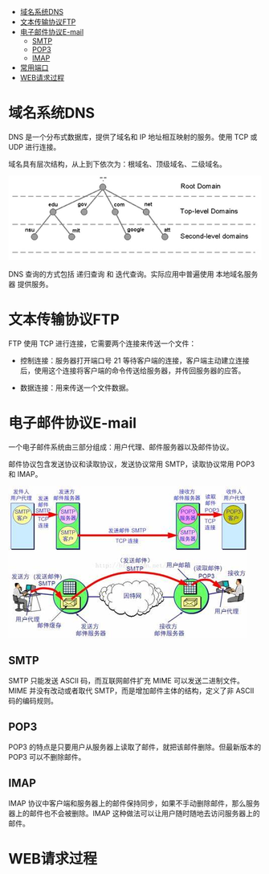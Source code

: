 <!-- GFM-TOC -->
* [域名系统DNS](#域名系统DNS)
* [文本传输协议FTP](#文本传输协议FTP)
* [电子邮件协议E-mail](#电子邮件协议E-mail)
    * [SMTP](#SMTP)
    * [POP3](#POP3)
    * [IMAP](#IMAP)
* [常用端口](#常用端口)
* [WEB请求过程](#WEB请求过程)
<!-- GFM-TOC -->

# 域名系统DNS

DNS 是一个分布式数据库，提供了域名和 IP 地址相互映射的服务。使用 TCP 或 UDP 进行连接。

域名具有层次结构，从上到下依次为：根域名、顶级域名、二级域名。

![DNS](https://github.com/Lsyhprum/StudyNotes/blob/master/Computer%20Network/%E8%AE%A1%E7%AE%97%E6%9C%BA%E7%BD%91%E7%BB%9C/pic/DNS.jpg)

DNS 查询的方式包括 递归查询 和 迭代查询。实际应用中普遍使用 本地域名服务器 提供服务。

# 文本传输协议FTP

FTP 使用 TCP 进行连接，它需要两个连接来传送一个文件：

* 控制连接：服务器打开端口号 21 等待客户端的连接，客户端主动建立连接后，使用这个连接将客户端的命令传送给服务器，并传回服务器的应答。

* 数据连接：用来传送一个文件数据。

# 电子邮件协议E-mail

一个电子邮件系统由三部分组成：用户代理、邮件服务器以及邮件协议。

邮件协议包含发送协议和读取协议，发送协议常用 SMTP，读取协议常用 POP3 和 IMAP。

![email](https://github.com/Lsyhprum/StudyNotes/blob/master/Computer%20Network/%E8%AE%A1%E7%AE%97%E6%9C%BA%E7%BD%91%E7%BB%9C/pic/email.jpg)

## SMTP

SMTP 只能发送 ASCII 码，而互联网邮件扩充 MIME 可以发送二进制文件。MIME 并没有改动或者取代 SMTP，而是增加邮件主体的结构，定义了非 ASCII 码的编码规则。

## POP3

POP3 的特点是只要用户从服务器上读取了邮件，就把该邮件删除。但最新版本的 POP3 可以不删除邮件。

## IMAP

IMAP 协议中客户端和服务器上的邮件保持同步，如果不手动删除邮件，那么服务器上的邮件也不会被删除。IMAP 这种做法可以让用户随时随地去访问服务器上的邮件。

# WEB请求过程


